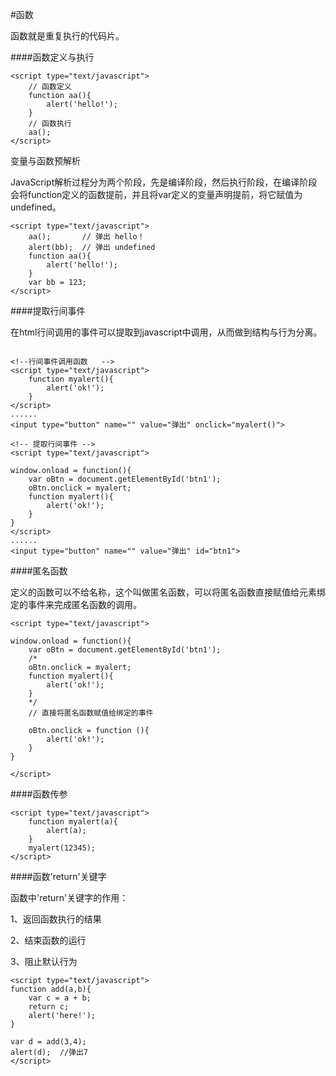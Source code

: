 #函数

函数就是重复执行的代码片。

####函数定义与执行

```
<script type="text/javascript">
    // 函数定义
    function aa(){
        alert('hello!');
    }
    // 函数执行
    aa();
</script>
```


变量与函数预解析 


JavaScript解析过程分为两个阶段，先是编译阶段，然后执行阶段，在编译阶段会将function定义的函数提前，并且将var定义的变量声明提前，将它赋值为undefined。

```
<script type="text/javascript">    
    aa();       // 弹出 hello！
    alert(bb);  // 弹出 undefined
    function aa(){
        alert('hello!');
    }
    var bb = 123;
</script>
```

####提取行间事件 

在html行间调用的事件可以提取到javascript中调用，从而做到结构与行为分离。

```

<!--行间事件调用函数   -->
<script type="text/javascript">        
    function myalert(){
        alert('ok!');
    }
</script>
......
<input type="button" name="" value="弹出" onclick="myalert()">

<!-- 提取行间事件 -->
<script type="text/javascript">

window.onload = function(){
    var oBtn = document.getElementById('btn1');
    oBtn.onclick = myalert;
    function myalert(){
        alert('ok!');
    }
}    
</script>
......
<input type="button" name="" value="弹出" id="btn1">
```

####匿名函数

定义的函数可以不给名称，这个叫做匿名函数，可以将匿名函数直接赋值给元素绑定的事件来完成匿名函数的调用。


```
<script type="text/javascript">

window.onload = function(){
    var oBtn = document.getElementById('btn1');
    /*
    oBtn.onclick = myalert;
    function myalert(){
        alert('ok!');
    }
    */
    // 直接将匿名函数赋值给绑定的事件

    oBtn.onclick = function (){
        alert('ok!');
    }
}

</script>
```


####函数传参
 
```
<script type="text/javascript">
    function myalert(a){
        alert(a);
    }
    myalert(12345);
</script>
```

####函数'return'关键字 

函数中'return'关键字的作用：

1、返回函数执行的结果

2、结束函数的运行

3、阻止默认行为

```
<script type="text/javascript">
function add(a,b){
    var c = a + b;
    return c;
    alert('here!');
}

var d = add(3,4);
alert(d);  //弹出7
</script>
```

